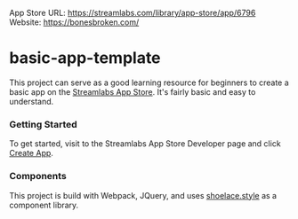 App Store URL: https://streamlabs.com/library/app-store/app/6796  
Website: https://bonesbroken.com/

# basic-app-template
This project can serve as a good learning resource for beginners to create a basic app on the [Streamlabs App Store](https://streamlabs.com/library/app-store). It's fairly basic and easy to understand.

### Getting Started
To get started, visit to the Streamlabs App Store Developer page and click [Create App](https://platform.streamlabs.com/).

### Components
This project is build with Webpack, JQuery, and uses [shoelace.style](https://shoelace.style/) as a component library. 
